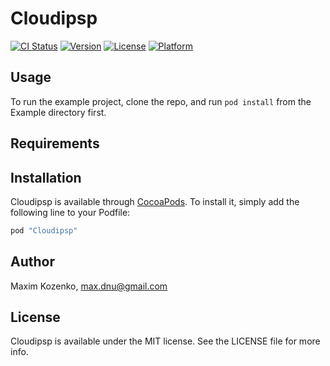 # Cloudipsp

[![CI Status](http://img.shields.io/travis/Nadiia/Cloudipsp.svg?style=flat)](https://travis-ci.org/Nadiia/Cloudipsp)
[![Version](https://img.shields.io/cocoapods/v/Cloudipsp.svg?style=flat)](http://cocoapods.org/pods/Cloudipsp)
[![License](https://img.shields.io/cocoapods/l/Cloudipsp.svg?style=flat)](http://cocoapods.org/pods/Cloudipsp)
[![Platform](https://img.shields.io/cocoapods/p/Cloudipsp.svg?style=flat)](http://cocoapods.org/pods/Cloudipsp)

## Usage

To run the example project, clone the repo, and run `pod install` from the Example directory first.

## Requirements

## Installation

Cloudipsp is available through [CocoaPods](http://cocoapods.org). To install
it, simply add the following line to your Podfile:

```ruby
pod "Cloudipsp"
```

## Author

Maxim Kozenko, max.dnu@gmail.com

## License

Cloudipsp is available under the MIT license. See the LICENSE file for more info.
